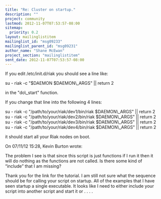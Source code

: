 ```yaml
---
title: "Re: Cluster on startup."
description: ""
project: community
lastmod: 2012-11-07T07:53:57-08:00
sitemap:
  priority: 0.2
layout: mailinglistitem
mailinglist_id: "msg09233"
mailinglist_parent_id: "msg09231"
author_name: "Shane McEwan"
project_section: "mailinglistitem"
sent_date: 2012-11-07T07:53:57-08:00
---
```


If you edit /etc/init.d/riak you should see a line like:

 su - riak -c "$DAEMON $DAEMON\\_ARGS" || return 2

in the "do\\_start" function.

If you change that line into the following 4 lines:

 su - riak -c "/path/to/your/riak/dev1/bin/riak $DAEMON\\_ARGS" || 
return 2
 su - riak -c "/path/to/your/riak/dev2/bin/riak $DAEMON\\_ARGS" || 
return 2
 su - riak -c "/path/to/your/riak/dev3/bin/riak $DAEMON\\_ARGS" || 
return 2
 su - riak -c "/path/to/your/riak/dev4/bin/riak $DAEMON\\_ARGS" || 
return 2


it should start all your Riak nodes on boot.

On 07/11/12 15:28, Kevin Burton wrote:

The problem I see is that since this script is just functions if I run
it then it will do nothing as the functions are not called. Is there
some kind of “include” that I am missing?

Thank you for the link for the tutorial. I am still not sure what the
sequence should be for calling your script on startup. All of the
examples that I have seen startup a single executable. It looks like I
need to either include your script into another script and start it or .
. . .
